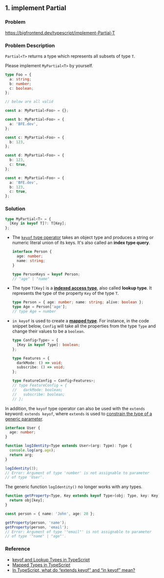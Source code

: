 ## 1. implement Partial<T>

### Problem

https://bigfrontend.dev/typescript/implement-Partial-T

### Problem Description

`Partial<T>` returns a type which represents all subsets of type `T`.

Please implement `MyPartial<T>` by yourself.

```ts
type Foo = {
  a: string;
  b: number;
  c: boolean;
};

// below are all valid

const a: MyPartial<Foo> = {};

const b: MyPartial<Foo> = {
  a: 'BFE.dev',
};

const c: MyPartial<Foo> = {
  b: 123,
};

const d: MyPartial<Foo> = {
  b: 123,
  c: true,
};

const e: MyPartial<Foo> = {
  a: 'BFE.dev',
  b: 123,
  c: true,
};
```

### Solution

```ts
type MyPartial<T> = {
  [Key in keyof T]?: T[Key];
};
```

- The [`keyof` type operator](https://www.typescriptlang.org/docs/handbook/2/keyof-types.html) takes an object type and produces a string or numeric literal union of its keys. It's also called an **index type query**.

  ```ts
  interface Person {
    age: number;
    name: string;
  }

  type PersonKeys = keyof Person;
  // "age" | "name"
  ```

- The type `T[Key]` is a [**indexed access type**](https://www.typescriptlang.org/docs/handbook/2/indexed-access-types.html), also called **lookup type**. It represents the type of the property `Key` of the type `T`.

  ```ts
  type Person = { age: number; name: string; alive: boolean };
  type Age = Person['age'];
  // type Age = number
  ```

- `in keyof` is used to create a [**mapped type**](https://www.typescriptlang.org/docs/handbook/2/mapped-types.html). For instance, in the code snippet below, `Config` will take all the properties from the type `Type` and change their values to be a `boolean`.

  ```ts
  type Config<Type> = {
    [Key in keyof Type]: boolean;
  };

  type Features = {
    darkMode: () => void;
    subscribe: () => void;
  };

  type FeatureConfig = Config<Features>;
  // type FeatureConfig = {
  //   darkMode: boolean;
  //   subscribe: boolean;
  // };
  ```

In addition, the `keyof` type operator can also be used with the `extends` keyword: `extends keyof`, where `extends` is used to [constrain the type of a generic parameter](https://www.typescriptlang.org/docs/handbook/2/generics.html#generic-constraints).

```ts
interface User {
  age: number;
}

function logIdentity<Type extends User>(arg: Type): Type {
  console.log(arg.age);
  return arg;
}

logIdentity(3);
// Error: Argument of type 'number' is not assignable to parameter
// of type 'User'.
```

The generic function `logIdentity()` no longer works with any types.

```ts
function getProperty<Type, Key extends keyof Type>(obj: Type, key: Key) {
  return obj[key];
}

const person = { name: 'John', age: 20 };

getProperty(person, 'name');
getProperty(person, 'email');
// Error: Argument of type '"email"' is not assignable to parameter
// of type '"name" | "age"'.
```

### Reference

- [keyof and Lookup Types in TypeScript](https://mariusschulz.com/blog/keyof-and-lookup-types-in-typescript)
- [Mapped Types in TypeScript](https://mariusschulz.com/blog/mapped-types-in-typescript#modeling-object-freeze-with-mapped-types)
- [In TypeScript, what do “extends keyof” and “in keyof” mean?](https://stackoverflow.com/questions/57337598/in-typescript-what-do-extends-keyof-and-in-keyof-mean)
